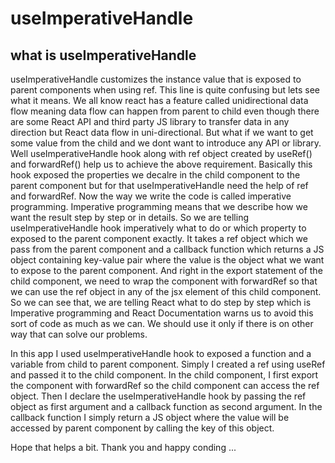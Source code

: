 # useImperativeHandle

## what is useImperativeHandle
useImperativeHandle customizes the instance value that is exposed to parent components when using ref. This line is quite confusing but lets see what it means. We all know react has a feature called unidirectional data flow meaning data flow can happen from parent to child even though there are some React API and third party JS library to transfer data in any direction but React data flow in uni-directional. But what if we want to get some value from the child and we dont want to introduce any API or library. Well useImperativeHandle hook along with ref object created by useRef() and forwardRef() help us to achieve the above requirement. Basically this hook exposed the properties we decalre in the child component to the parent component but for that useImperativeHandle need the help of ref and forwardRef. Now the way we write the code is called imperative programming. Imperative programming means that we describe how we want the result step by step or in details. So we are telling useImperativeHandle hook imperatively what to do or  which property to exposed to the parent component exactly. It takes a ref object which we pass from the parent component and a callback function which returns a JS object containing key-value pair where the value is the object what we want to expose to the parent component. And right in the export statement of the child component, we need to wrap the component with forwardRef so that we can use the ref object in any of the jsx element of this child component. So we can see that, we are telling React what to do step by step which is Imperative programming and React Documentation warns us to avoid this sort of code as much as we can. We should use it only if there is on other way that can solve our problems.

In this app I used useImperativeHandle hook to exposed a function and a variable from child to parent component. Simply I created a ref using useRef and passed it to the child component. In the child component, I first export the component with forwardRef so the child component can access the ref object. Then I declare the useImperativeHandle hook by passing the ref object as first argument and a callback function as second argument. In the callback function I simply return a JS object where the value will be accessed by parent component by calling the key of this object.

Hope that helps a bit.
Thank you and happy conding ...